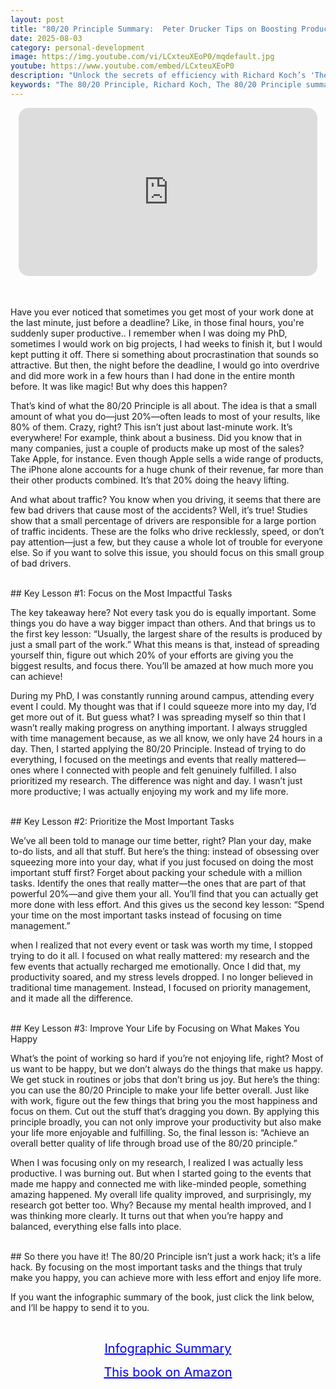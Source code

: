 ```yaml
---
layout: post
title: "80/20 Principle Summary:  Peter Drucker Tips on Boosting Productivity"
date: 2025-08-03
category: personal-development
image: https://img.youtube.com/vi/LCxteuXEoP0/mqdefault.jpg
youtube: https://www.youtube.com/embed/LCxteuXEoP0
description: "Unlock the secrets of efficiency with Richard Koch’s 'The 80/20 Principle'. Learn how focusing on the vital 20% can boost productivity, happiness, and success in work and life."
keywords: "The 80/20 Principle, Richard Koch, The 80/20 Principle summary, productivity tips, Pareto principle, time management, focus strategies, life optimization"
---
```


<div style="display: flex; justify-content: center; margin-bottom: 20px;">
  <div style="aspect-ratio: 16 / 9; width: 95%; max-width: 700px; position: relative;">
    <iframe 
      src="https://www.youtube.com/embed/LCxteuXEoP0"
      title="80/20 Principle Summary"
      allowfullscreen
      frameborder="0"
      style="position: absolute; inset: 0; width: 100%; height: 100%; border-radius: 16px;">
    </iframe>
  </div>
</div>

<div style="height: 15px;"></div>
<!-- ..................................................................... -->

 

Have you ever noticed that sometimes you get most of your work done at the last minute, just before a deadline? Like, in those final hours, you're suddenly super productive.. I remember when I was doing my PhD, sometimes I would work on big projects, I had weeks to finish it, but I would kept putting it off. There si something about procrastination that sounds so attractive. But then, the night before the deadline, I would go into overdrive and did more work in a few hours than I had done in the entire month before. It was like magic! But why does this happen?

That’s kind of what the 80/20 Principle is all about. The idea is that a small amount of what you do—just 20%—often leads to most of your results, like 80% of them. Crazy, right? This isn’t just about last-minute work. It’s everywhere! For example, think about a business. Did you know that in many companies, just a couple of products make up most of the sales? Take Apple, for instance. Even though Apple sells a wide range of products, The iPhone alone accounts for a huge chunk of their revenue, far more than their other products combined. It’s that 20% doing the heavy lifting.

And what about traffic? You know when you driving, it seems that there are few bad drivers that cause most of the accidents? Well, it’s true! Studies show that a small percentage of drivers are responsible for a large portion of traffic incidents. These are the folks who drive recklessly, speed, or don’t pay attention—just a few, but they cause a whole lot of trouble for everyone else. So if you want to solve this issue, you should focus on this small group of bad drivers.

<br>
## Key Lesson #1: Focus on the Most Impactful Tasks

The key takeaway here? Not every task you do is equally important. Some things you do have a way bigger impact than others. And that brings us to the first key lesson: “Usually, the largest share of the results is produced by just a small part of the work.” What this means is that, instead of spreading yourself thin, figure out which 20% of your efforts are giving you the biggest results, and focus there. You’ll be amazed at how much more you can achieve!

During my PhD, I was constantly running around campus, attending every event I could. My thought was that if I could squeeze more into my day, I’d get more out of it. But guess what? I was spreading myself so thin that I wasn’t really making progress on anything important. I always struggled with time management because, as we all know, we only have 24 hours in a day. Then, I started applying the 80/20 Principle. Instead of trying to do everything, I focused on the meetings and events that really mattered—ones where I connected with people and felt genuinely fulfilled. I also prioritized my research. The difference was night and day. I wasn’t just more productive; I was actually enjoying my work and my life more.

<br>
## Key Lesson #2: Prioritize the Most Important Tasks

We’ve all been told to manage our time better, right? Plan your day, make to-do lists, and all that stuff. But here’s the thing: instead of obsessing over squeezing more into your day, what if you just focused on doing the most important stuff first? Forget about packing your schedule with a million tasks. Identify the ones that really matter—the ones that are part of that powerful 20%—and give them your all. You’ll find that you can actually get more done with less effort. And this gives us the second key lesson: “Spend your time on the most important tasks instead of focusing on time management.”

when I realized that not every event or task was worth my time, I stopped trying to do it all. I focused on what really mattered: my research and the few events that actually recharged me emotionally. Once I did that, my productivity soared, and my stress levels dropped. I no longer believed in traditional time management. Instead, I focused on priority management, and it made all the difference.


<br>
## Key Lesson #3: Improve Your Life by Focusing on What Makes You Happy

What’s the point of working so hard if you’re not enjoying life, right? Most of us want to be happy, but we don’t always do the things that make us happy. We get stuck in routines or jobs that don’t bring us joy. But here’s the thing: you can use the 80/20 Principle to make your life better overall. Just like with work, figure out the few things that bring you the most happiness and focus on them. Cut out the stuff that’s dragging you down. By applying this principle broadly, you can not only improve your productivity but also make your life more enjoyable and fulfilling. So, the final lesson is: “Achieve an overall better quality of life through broad use of the 80/20 principle.”

When I was focusing only on my research, I realized I was actually less productive. I was burning out. But when I started going to the events that made me happy and connected me with like-minded people, something amazing happened. My overall life quality improved, and surprisingly, my research got better too. Why? Because my mental health improved, and I was thinking more clearly. It turns out that when you’re happy and balanced, everything else falls into place.

<br>
## 
So there you have it! The 80/20 Principle isn’t just a work hack; it’s a life hack. By focusing on the most important tasks and the things that truly make you happy, you can achieve more with less effort and enjoy life more.

If you want the infographic summary of the book, just click the link below, and I’ll be happy to send it to you. 


<br>
<p style="text-align: center;">
  <a href="https://summary.readandgrowwise.com/8020principle" target="_blank" style="color: blue; text-decoration: underline; font-size: 20px;">
    Infographic Summary
  </a>
</p>
<p style="text-align: center;">
  <a href="https://amzn.to/3IYk84I" target="_blank" style="color: blue; text-decoration: underline; font-size: 20px;">
    This book on Amazon
  </a>
</p>
